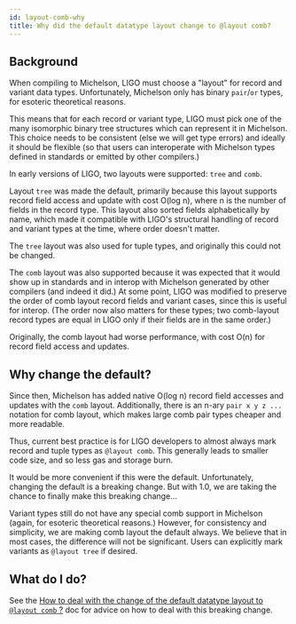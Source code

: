 ```yaml
---
id: layout-comb-why
title: Why did the default datatype layout change to @layout comb?
---
```


## Background

When compiling to Michelson, LIGO must choose a "layout" for record
and variant data types. Unfortunately, Michelson only has binary
`pair`/`or` types, for esoteric theoretical reasons.

This means that for each record or variant type, LIGO must pick one of
the many isomorphic binary tree structures which can represent it in
Michelson. This choice needs to be consistent (else we will get type
errors) and ideally it should be flexible (so that users can
interoperate with Michelson types defined in standards or emitted by
other compilers.)

In early versions of LIGO, two layouts were supported: `tree` and
`comb`.

Layout `tree` was made the default, primarily because this layout
supports record field access and update with cost O(log n), where n is
the number of fields in the record type. This layout also sorted
fields alphabetically by name, which made it compatible with LIGO's
structural handling of record and variant types at the time, where
order doesn't matter.

The `tree` layout was also used for tuple types, and originally this
could not be changed.

The `comb` layout was also supported because it was expected that it
would show up in standards and in interop with Michelson generated by
other compilers (and indeed it did.) At some point, LIGO was modified
to preserve the order of comb layout record fields and variant cases,
since this is useful for interop. (The order now also matters for
these types; two comb-layout record types are equal in LIGO only if
their fields are in the same order.)

Originally, the comb layout had worse performance, with cost O(n) for
record field access and updates.

## Why change the default?

Since then, Michelson has added native O(log n) record field accesses
and updates with the `comb` layout. Additionally, there is an n-ary
`pair x y z ...` notation for comb layout, which makes large comb pair
types cheaper and more readable.

Thus, current best practice is for LIGO developers to almost always
mark record and tuple types as `@layout comb`. This generally leads to
smaller code size, and so less gas and storage burn.

It would be more convenient if this were the default. Unfortunately,
changing the default is a breaking change. But with 1.0, we are taking
the chance to finally make this breaking change...

Variant types still do not have any special comb support in Michelson
(again, for esoteric theoretical reasons.) However, for consistency
and simplicity, we are making comb layout the default always. We
believe that in most cases, the difference will not be
significant. Users can explicitly mark variants as `@layout tree` if
desired.

## What do I do?

See the [How to deal with the change of the default datatype layout to
`@layout comb` ?](./layout-comb-how) doc for advice on how to deal
with this breaking change.

<!-- updated use of entry -->